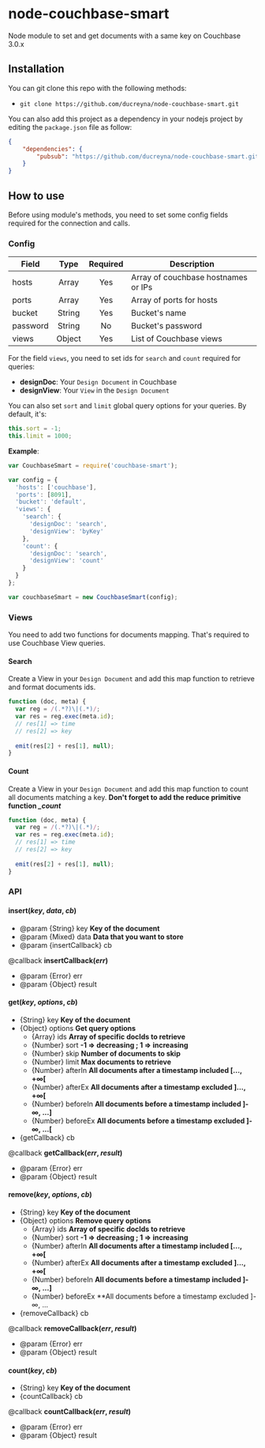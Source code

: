 # node-couchbase-smart

Node module to set and get documents with a same key on Couchbase 3.0.x

## Installation

You can git clone this repo with the following methods:

- `git clone https://github.com/ducreyna/node-couchbase-smart.git`

You can also add this project as a dependency in your nodejs project by editing the `package.json` file as follow:

```json
{
	"dependencies": {
		"pubsub": "https://github.com/ducreyna/node-couchbase-smart.git"
	}
}
```

## How to use

Before using module's methods, you need to set some config fields required for the connection and calls.

### Config

| Field			| Type		| Required  | Description 
|----------------|:-------:|:---------:|------------------------------------
| hosts			| Array	| Yes		  | Array of couchbase hostnames or IPs
| ports			| Array	| Yes		  | Array of ports for hosts
| bucket			| String	| Yes		  | Bucket's name
| password		| String	| No		  | Bucket's password
| views			| Object	| Yes		  | List of Couchbase views

For the field `views`, you need to set ids for `search` and `count` required for queries:

- __designDoc__: Your `Design Document` in Couchbase
- __designView__: Your `View` in the `Design Document`

You can also set `sort` and `limit` global query options for your queries. By default, it's:

```javascript
this.sort = -1;
this.limit = 1000;
```
__Example__:

```javascript
var CouchbaseSmart = require('couchbase-smart');

var config = {
  'hosts': ['couchbase'],
  'ports': [8091],
  'bucket': 'default',
  'views': {
    'search': {
      'designDoc': 'search',
      'designView': 'byKey'
    },
    'count': {
      'designDoc': 'search',
      'designView': 'count'
    }
  }
};

var couchbaseSmart = new CouchbaseSmart(config);
```

### Views

You need to add two functions for documents mapping. That's required to use Couchbase View queries.

#### Search

Create a View in your `Design Document` and add this map function to retrieve and format documents ids.

```javascript
function (doc, meta) {
  var reg = /(.*?)\|(.*)/;
  var res = reg.exec(meta.id);
  // res[1] => time
  // res[2] => key
  
  emit(res[2] + res[1], null);
}
```

#### Count

Create a View in your `Design Document` and add this map function to count all documents matching a key. __Don't forget to add the reduce primitive function *_count*__

```javascript
function (doc, meta) {
  var reg = /(.*?)\|(.*)/;
  var res = reg.exec(meta.id);
  // res[1] => time
  // res[2] => key
  
  emit(res[2] + res[1], null);
}
```

### API

#### insert(_key_, _data_, _cb_)

- @param {String} key **Key of the document**
- @param {Mixed} data **Data that you want to store**
- @param {insertCallback} cb

@callback **insertCallback(_err_)**

- @param {Error} err
- @param {Object} result

#### get(_key_, _options_, _cb_)

- {String} key **Key of the document**
- {Object} options **Get query options**
	- {Array} ids **Array of specific docIds to retrieve**
	- {Number} sort **-1 => decreasing ; 1 => increasing**
	- {Number} skip **Number of documents to skip**
	- {Number} limit **Max documents to retrieve**
	- {Number} afterIn **All documents after a timestamp included [..., +∞[**
	- {Number} afterEx **All documents after a timestamp excluded ]..., +∞[**
	- {Number} beforeIn **All documents before a timestamp included ]-∞, ...]**
	- {Number} beforeEx **All documents before a timestamp excluded ]-∞, ...[**
- {getCallback} cb

@callback **getCallback(_err_, _result_)**

- @param {Error} err
- @param {Object} result

#### remove(_key_, _options_, _cb_)

- {String} key **Key of the document**
- {Object} options **Remove query options**
	- {Array} ids **Array of specific docIds to retrieve**
	- {Number} sort **-1 => decreasing ; 1 => increasing**
	- {Number} afterIn **All documents after a timestamp included [..., +∞[**
	- {Number} afterEx **All documents after a timestamp excluded ]..., +∞[**
	- {Number} beforeIn **All documents before a timestamp included ]-∞, ...]**
	- {Number} beforeEx **All documents before a timestamp excluded ]-∞, ...
- {removeCallback} cb

@callback **removeCallback(_err_, _result_)**

- @param {Error} err
- @param {Object} result

#### count(_key_, _cb_)

- {String} key **Key of the document**
- {countCallback} cb

@callback **countCallback(_err_, _result_)**

- @param {Error} err
- @param {Object} result